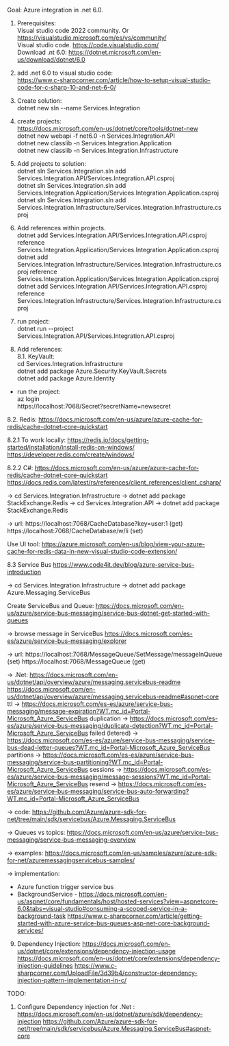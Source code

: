 Goal: Azure integration in .net 6.0.  
  
1. Prerequisites:  
Visual studio code 2022 community. Or  https://visualstudio.microsoft.com/es/vs/community/  
Visual studio code.  https://code.visualstudio.com/  
Download .nt 6.0: https://dotnet.microsoft.com/en-us/download/dotnet/6.0  
  
2. add .net 6.0 to visual studio code:  
https://www.c-sharpcorner.com/article/how-to-setup-visual-studio-code-for-c-sharp-10-and-net-6-0/  
  
3. Create solution:  
dotnet new sln --name Services.Integration  
  
4. create projects:  
https://docs.microsoft.com/en-us/dotnet/core/tools/dotnet-new  
dotnet new webapi -f net6.0 -n Services.Integration.API  
dotnet new classlib -n Services.Integration.Application  
dotnet new classlib -n Services.Integration.Infrastructure  
  
  
5. Add projects to solution:  
dotnet sln Services.Integration.sln add Services.Integration.API/Services.Integration.API.csproj  
dotnet sln Services.Integration.sln add Services.Integration.Application/Services.Integration.Application.csproj  
dotnet sln Services.Integration.sln add Services.Integration.Infrastructure/Services.Integration.Infrastructure.csproj  
  
6. Add references within projects.  
dotnet add Services.Integration.API/Services.Integration.API.csproj reference Services.Integration.Application/Services.Integration.Application.csproj  
dotnet add Services.Integration.Infrastructure/Services.Integration.Infrastructure.csproj reference Services.Integration.Application/Services.Integration.Application.csproj  
dotnet add Services.Integration.API/Services.Integration.API.csproj reference Services.Integration.Infrastructure/Services.Integration.Infrastructure.csproj  
  
7. run project:  
dotnet run --project Services.Integration.API/Services.Integration.API.csproj  
  
8. Add references:  
8.1. KeyVault:  
cd Services.Integration.Infrastructure  
dotnet add package Azure.Security.KeyVault.Secrets  
dotnet add package Azure.Identity  
  
- run the project:  
az login  
https://localhost:7068/Secret?secretName=newsecret  

8.2. Redis:
https://docs.microsoft.com/en-us/azure/azure-cache-for-redis/cache-dotnet-core-quickstart

8.2.1 To work locally:
https://redis.io/docs/getting-started/installation/install-redis-on-windows/
https://developer.redis.com/create/windows/

8.2.2 C#:
https://docs.microsoft.com/en-us/azure/azure-cache-for-redis/cache-dotnet-core-quickstart
https://docs.redis.com/latest/rs/references/client_references/client_csharp/

-> cd Services.Integration.Infrastructure
-> dotnet add package StackExchange.Redis
-> cd Services.Integration.API
-> dotnet add package StackExchange.Redis

-> url:
https://localhost:7068/CacheDatabase?key=user:1  (get)
https://localhost:7068/CacheDatabase/w/li   (set)

Use UI tool:
https://azure.microsoft.com/en-us/blog/view-your-azure-cache-for-redis-data-in-new-visual-studio-code-extension/

8.3 Service Bus
https://www.code4it.dev/blog/azure-service-bus-introduction

-> cd Services.Integration.Infrastructure
-> dotnet add package Azure.Messaging.ServiceBus

Create ServiceBus and Queue:
https://docs.microsoft.com/en-us/azure/service-bus-messaging/service-bus-dotnet-get-started-with-queues

-> browse message in ServiceBus
https://docs.microsoft.com/es-es/azure/service-bus-messaging/explorer

-> url:
https://localhost:7068/MessageQueue/SetMessage/messageInQueue  (set)
https://localhost:7068/MessageQueue  (get)

-> .Net:
https://docs.microsoft.com/en-us/dotnet/api/overview/azure/messaging.servicebus-readme
https://docs.microsoft.com/en-us/dotnet/api/overview/azure/messaging.servicebus-readme#aspnet-core
ttl -> https://docs.microsoft.com/es-es/azure/service-bus-messaging/message-expiration?WT.mc_id=Portal-Microsoft_Azure_ServiceBus
duplication -> https://docs.microsoft.com/es-es/azure/service-bus-messaging/duplicate-detection?WT.mc_id=Portal-Microsoft_Azure_ServiceBus
failed (letered) -> https://docs.microsoft.com/es-es/azure/service-bus-messaging/service-bus-dead-letter-queues?WT.mc_id=Portal-Microsoft_Azure_ServiceBus
partitions -> https://docs.microsoft.com/es-es/azure/service-bus-messaging/service-bus-partitioning?WT.mc_id=Portal-Microsoft_Azure_ServiceBus
sessions -> https://docs.microsoft.com/es-es/azure/service-bus-messaging/message-sessions?WT.mc_id=Portal-Microsoft_Azure_ServiceBus
resend -> https://docs.microsoft.com/es-es/azure/service-bus-messaging/service-bus-auto-forwarding?WT.mc_id=Portal-Microsoft_Azure_ServiceBus

-> code:
https://github.com/Azure/azure-sdk-for-net/tree/main/sdk/servicebus/Azure.Messaging.ServiceBus

-> Queues vs topics:
https://docs.microsoft.com/en-us/azure/service-bus-messaging/service-bus-messaging-overview

-> examples:
https://docs.microsoft.com/en-us/samples/azure/azure-sdk-for-net/azuremessagingservicebus-samples/
 
-> implementation:
* Azure function trigger service bus
* BackgroundService - https://docs.microsoft.com/en-us/aspnet/core/fundamentals/host/hosted-services?view=aspnetcore-6.0&tabs=visual-studio#consuming-a-scoped-service-in-a-background-task
https://www.c-sharpcorner.com/article/getting-started-with-azure-service-bus-queues-asp-net-core-background-services/


9. Dependency Injection:
https://docs.microsoft.com/en-us/dotnet/core/extensions/dependency-injection-usage
https://docs.microsoft.com/en-us/dotnet/core/extensions/dependency-injection-guidelines
https://www.c-sharpcorner.com/UploadFile/3d39b4/constructor-dependency-injection-pattern-implementation-in-c/

TODO:
1. Configure Dependency injection for .Net :
https://docs.microsoft.com/en-us/dotnet/azure/sdk/dependency-injection
https://github.com/Azure/azure-sdk-for-net/tree/main/sdk/servicebus/Azure.Messaging.ServiceBus#aspnet-core


